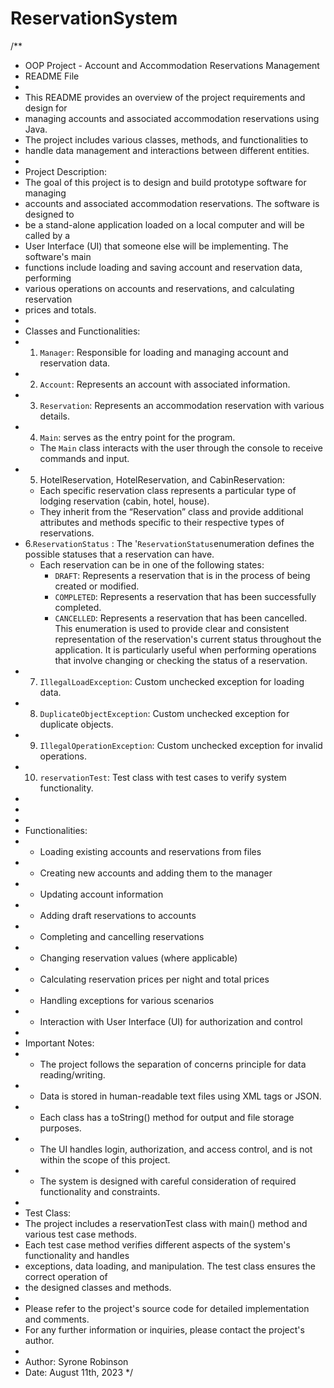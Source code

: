 # ReservationSystem
/**
 * OOP Project - Account and Accommodation Reservations Management
 * README File
 *
 * This README provides an overview of the project requirements and design for
 * managing accounts and associated accommodation reservations using Java.
 * The project includes various classes, methods, and functionalities to
 * handle data management and interactions between different entities.
 *
 * Project Description:
 * The goal of this project is to design and build prototype software for managing
 * accounts and associated accommodation reservations. The software is designed to
 * be a stand-alone application loaded on a local computer and will be called by a
 * User Interface (UI) that someone else will be implementing. The software's main
 * functions include loading and saving account and reservation data, performing
 * various operations on accounts and reservations, and calculating reservation
 * prices and totals.
 *
 * Classes and Functionalities:
 * 1. `Manager`: Responsible for loading and managing account and reservation data.
 * 2. `Account`: Represents an account with associated information.
 * 3. `Reservation`: Represents an accommodation reservation with various details.
 * 4. `Main`: serves as the entry point for the program.
   -  The `Main` class interacts with the user through the console to receive commands and input.
 * 5. HotelReservation, HotelReservation, and CabinReservation:
   - Each specific reservation class represents a particular type of lodging reservation (cabin, hotel, house).
   - They inherit from the “Reservation” class and provide additional attributes and methods specific to their respective 
     types of reservations.
 * 6.`ReservationStatus` : The '`ReservationStatus`enumeration defines the possible statuses that a reservation can have.
      - Each reservation can be in one of the following states:
        - `DRAFT`: Represents a reservation that is in the process of being created or modified.
        - `COMPLETED`: Represents a reservation that has been successfully completed.
        - `CANCELLED`: Represents a reservation that has been cancelled.
    This enumeration is used to provide clear and consistent representation of the reservation's current status throughout       the application. It is particularly useful when performing operations that involve changing or checking the status of a      reservation.
 * 7. `IllegalLoadException`: Custom unchecked exception for loading data.
 * 8. `DuplicateObjectException`: Custom unchecked exception for duplicate objects.
 * 9. `IllegalOperationException`: Custom unchecked exception for invalid operations.
 * 10. `reservationTest`: Test class with test cases to verify system functionality.
 *
 *
 *
 * Functionalities:
 * - Loading existing accounts and reservations from files
 * - Creating new accounts and adding them to the manager
 * - Updating account information
 * - Adding draft reservations to accounts
 * - Completing and cancelling reservations
 * - Changing reservation values (where applicable)
 * - Calculating reservation prices per night and total prices
 * - Handling exceptions for various scenarios
 * - Interaction with User Interface (UI) for authorization and control
 *
 * Important Notes:
 * - The project follows the separation of concerns principle for data reading/writing.
 * - Data is stored in human-readable text files using XML tags or JSON.
 * - Each class has a toString() method for output and file storage purposes.
 * - The UI handles login, authorization, and access control, and is not within the scope of this project.
 * - The system is designed with careful consideration of required functionality and constraints.
 *
 * Test Class:
 * The project includes a reservationTest class with main() method and various test case methods.
 * Each test case method verifies different aspects of the system's functionality and handles
 * exceptions, data loading, and manipulation. The test class ensures the correct operation of
 * the designed classes and methods.
 *
 * Please refer to the project's source code for detailed implementation and comments.
 * For any further information or inquiries, please contact the project's author.
 *
 * Author: Syrone Robinson
 * Date: August 11th, 2023
 */
